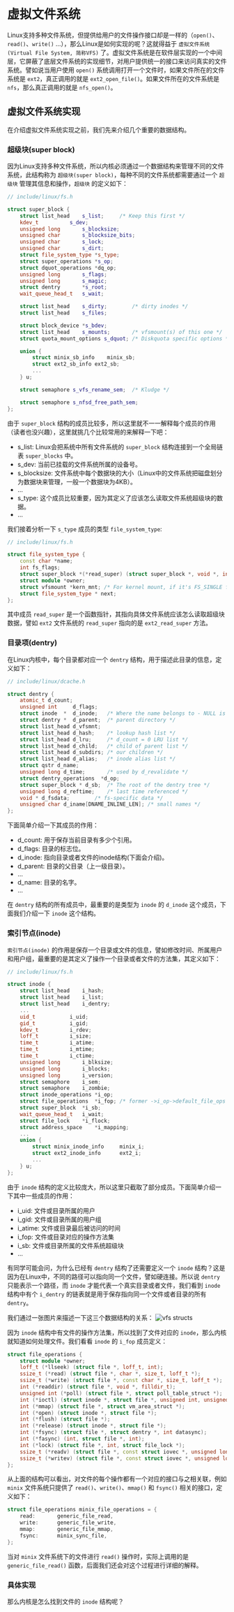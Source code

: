 # 虚拟文件系统
Linux支持多种文件系统，但提供给用户的文件操作接口却是一样的（`open()`、`read()`、`write()` ...），那么Linux是如何实现的呢？这就得益于 `虚拟文件系统(Virtual File System, 简称VFS)` 了。虚拟文件系统是在软件层实现的一个中间层，它屏蔽了底层文件系统的实现细节，对用户提供统一的接口来访问真实的文件系统。譬如说当用户使用 `open()` 系统调用打开一个文件时，如果文件所在的文件系统是 `ext2`，真正调用的就是 `ext2_open_file()`。如果文件所在的文件系统是 `nfs`，那么真正调用的就是 `nfs_open()`。

## 虚拟文件系统实现
在介绍虚拟文件系统实现之前，我们先来介绍几个重要的数据结构。

### 超级块(super block)
因为Linux支持多种文件系统，所以内核必须通过一个数据结构来管理不同的文件系统，此结构称为 `超级块(super block)`，每种不同的文件系统都需要通过一个 `超级块` 管理其信息和操作，`超级块` 的定义如下：
```cpp
// include/linux/fs.h

struct super_block {
	struct list_head	s_list;		/* Keep this first */
	kdev_t			s_dev;
	unsigned long		s_blocksize;
	unsigned char		s_blocksize_bits;
	unsigned char		s_lock;
	unsigned char		s_dirt;
	struct file_system_type	*s_type;
	struct super_operations	*s_op;
	struct dquot_operations	*dq_op;
	unsigned long		s_flags;
	unsigned long		s_magic;
	struct dentry		*s_root;
	wait_queue_head_t	s_wait;

	struct list_head	s_dirty;	    /* dirty inodes */
	struct list_head	s_files;

	struct block_device	*s_bdev;
	struct list_head	s_mounts;	    /* vfsmount(s) of this one */
	struct quota_mount_options s_dquot;	/* Diskquota specific options */

	union {
		struct minix_sb_info	minix_sb;
		struct ext2_sb_info	ext2_sb;
		...
	} u;

	struct semaphore s_vfs_rename_sem;	/* Kludge */

	struct semaphore s_nfsd_free_path_sem;
};
```
由于 `super_block` 结构的成员比较多，所以这里就不一一解释每个成员的作用（读者也没兴趣），这里就挑几个比较常用的来解释一下吧：
* s_list: Linux会把系统中所有文件系统的 `super_block` 结构连接到一个全局链表 `super_blocks` 中。
* s_dev: 当前已挂载的文件系统所属的设备号。
* s_blocksize: 文件系统中每个数据块的大小（Linux中的文件系统把磁盘划分为数据块来管理，一般一个数据块为4KB）。
* ...
* s_type: 这个成员比较重要，因为其定义了应该怎么读取文件系统超级块的数据。
* ...

我们接着分析一下 `s_type` 成员的类型 `file_system_type`:
```cpp
// include/linux/fs.h

struct file_system_type {
	const char *name;
	int fs_flags;
	struct super_block *(*read_super) (struct super_block *, void *, int); // 读取文件系统超级块的方法
	struct module *owner;
	struct vfsmount *kern_mnt; /* For kernel mount, if it's FS_SINGLE fs */
	struct file_system_type * next;
};
```
其中成员 `read_super` 是一个函数指针，其指向具体文件系统应该怎么读取超级块数据，譬如 `ext2` 文件系统的 `read_super` 指向的是 `ext2_read_super` 方法。

### 目录项(dentry)
在Linux内核中，每个目录都对应一个 `dentry` 结构，用于描述此目录的信息，定义如下：
```cpp
// include/linux/dcache.h

struct dentry {
	atomic_t d_count;
	unsigned int     d_flags;
	struct inode  *  d_inode;	/* Where the name belongs to - NULL is negative */
	struct dentry *  d_parent;	/* parent directory */
	struct list_head d_vfsmnt;
	struct list_head d_hash;	/* lookup hash list */
	struct list_head d_lru;		/* d_count = 0 LRU list */
	struct list_head d_child;	/* child of parent list */
	struct list_head d_subdirs;	/* our children */
	struct list_head d_alias;	/* inode alias list */
	struct qstr d_name;
	unsigned long d_time;		/* used by d_revalidate */
	struct dentry_operations  *d_op;
	struct super_block * d_sb;	/* The root of the dentry tree */
	unsigned long d_reftime;	/* last time referenced */
	void * d_fsdata;		/* fs-specific data */
	unsigned char d_iname[DNAME_INLINE_LEN]; /* small names */
};
```
下面简单介绍一下其成员的作用：
* d_count: 用于保存当前目录有多少个引用。
* d_flags: 目录的标志位。
* d_inode: 指向目录或者文件的inode结构(下面会介绍)。
* d_parent: 目录的父目录（上一级目录）。
* ...
* d_name: 目录的名字。
* ...

在 `dentry` 结构的所有成员中，最重要的是类型为 `inode` 的 `d_inode` 这个成员，下面我们介绍一下 `inode` 这个结构。

### 索引节点(inode)
`索引节点(inode)` 的作用是保存一个目录或文件的信息，譬如修改时间、所属用户和用户组，最重要的是其定义了操作一个目录或者文件的方法集，其定义如下：
```cpp
// include/linux/fs.h

struct inode {
	struct list_head	i_hash;
	struct list_head	i_list;
	struct list_head	i_dentry;
	...
	uid_t			i_uid;
	gid_t			i_gid;
	kdev_t			i_rdev;
	loff_t			i_size;
	time_t			i_atime;
	time_t			i_mtime;
	time_t			i_ctime;
	unsigned long		i_blksize;
	unsigned long		i_blocks;
	unsigned long		i_version;
	struct semaphore	i_sem;
	struct semaphore	i_zombie;
	struct inode_operations	*i_op;
	struct file_operations	*i_fop;	/* former ->i_op->default_file_ops */
	struct super_block	*i_sb;
	wait_queue_head_t	i_wait;
	struct file_lock	*i_flock;
	struct address_space	*i_mapping;
	...
	union {
		struct minix_inode_info		minix_i;
		struct ext2_inode_info		ext2_i;
		...
	} u;
};
```
由于 `inode` 结构的定义比较庞大，所以这里只截取了部分成员。下面简单介绍一下其中一些成员的作用：
* i_uid: 文件或目录所属的用户
* i_gid: 文件或目录所属的用户组
* i_atime: 文件或目录最后被访问的时间
* i_fop: 文件或目录对应的操作方法集
* i_sb: 文件或目录所属的文件系统超级块
* ...

有同学可能会问，为什么已经有 `dentry` 结构了还需要定义一个 `inode` 结构？这是因为在Linux中，不同的路径可以指向同一个文件，譬如硬连接。所以说 `dentry` 只能表示一个路径，而 `inode` 才能代表一个真实目录或者文件，我们看到 `inode` 结构中有个 `i_dentry` 的链表就是用于保存指向同一个文件或者目录的所有 `dentry`。

我们通过一张图片来描述一下这三个数据结构的关系：
![vfs structs](https://raw.githubusercontent.com/liexusong/linux-source-code-analyze/master/images/vfs_structs.jpg)

因为 `inode` 结构中有文件的操作方法集，所以找到了文件对应的 `inode`，那么内核就知道如何处理文件。我们看看 `inode` 的 `i_fop` 成员定义：
```cpp
struct file_operations {
	struct module *owner;
	loff_t (*llseek) (struct file *, loff_t, int);
	ssize_t (*read) (struct file *, char *, size_t, loff_t *);
	ssize_t (*write) (struct file *, const char *, size_t, loff_t *);
	int (*readdir) (struct file *, void *, filldir_t);
	unsigned int (*poll) (struct file *, struct poll_table_struct *);
	int (*ioctl) (struct inode *, struct file *, unsigned int, unsigned long);
	int (*mmap) (struct file *, struct vm_area_struct *);
	int (*open) (struct inode *, struct file *);
	int (*flush) (struct file *);
	int (*release) (struct inode *, struct file *);
	int (*fsync) (struct file *, struct dentry *, int datasync);
	int (*fasync) (int, struct file *, int);
	int (*lock) (struct file *, int, struct file_lock *);
	ssize_t (*readv) (struct file *, const struct iovec *, unsigned long, loff_t *);
	ssize_t (*writev) (struct file *, const struct iovec *, unsigned long, loff_t *);
};
```
从上面的结构可以看出，对文件的每个操作都有一个对应的接口与之相关联，例如 `minix` 文件系统只提供了 `read()`、`write()`、`mmap()` 和 `fsync()` 相关的接口，定义如下：
```cpp
struct file_operations minix_file_operations = {
	read:		generic_file_read,
	write:		generic_file_write,
	mmap:		generic_file_mmap,
	fsync:		minix_sync_file,
};
```
当对 `minix` 文件系统下的文件进行 `read()` 操作时，实际上调用的是 `generic_file_read()` 函数，后面我们还会对这个过程进行详细的解释。

### 具体实现
那么内核是怎么找到文件的 `inode` 结构呢？
